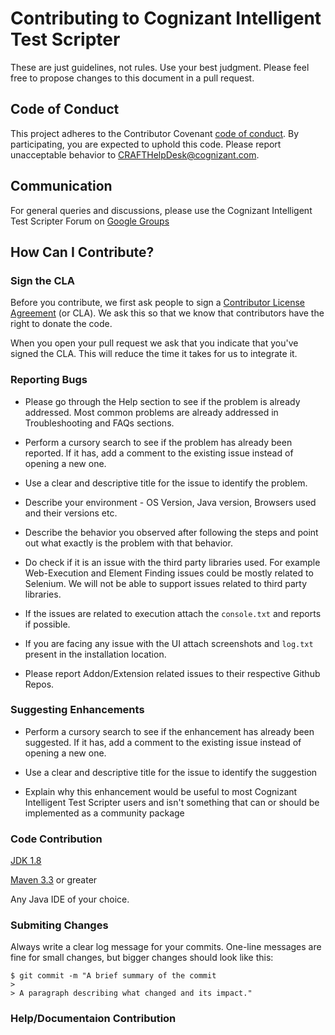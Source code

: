 # Contributing to Cognizant Intelligent Test Scripter

These are just guidelines, not rules. Use your best judgment. Please feel free to propose changes to this document in a pull request.

## Code of Conduct

This project adheres to the Contributor Covenant [code of conduct](CODE_OF_CONDUCT.md). By participating, you are expected to uphold this code. Please report unacceptable behavior to [CRAFTHelpDesk@cognizant.com](mailto:CRAFTHelpDesk@cognizant.com).

## Communication

For general queries and discussions, please use the Cognizant Intelligent Test Scripter Forum on [Google Groups](https://groups.google.com/g/cognizant-reusable-automation-framework-for-testing)

## How Can I Contribute?

### Sign the CLA

Before you contribute, we first ask people to sign a [Contributor License Agreement](https://github.com/CognizantCodeHub/Cognizant-Reusable-Automation-Framework-for-Testing/blob/master/Cognizant%20Technology%20Solutions%20Individual%20Contributor%20License%20Agreement.docx) (or CLA). We ask this so that we know that contributors have the right to donate the code.

When you open your pull request we ask that you indicate that you've signed the CLA. This will reduce the time it takes for us to integrate it.

### Reporting Bugs

* Please go through the Help section to see if the problem is already addressed. Most common problems are already addressed in Troubleshooting and FAQs sections.

* Perform a cursory search to see if the problem has already been reported. If it has, add a comment to the existing issue instead of opening a new one.

* Use a clear and descriptive title for the issue to identify the problem.

* Describe your environment - OS Version, Java version, Browsers used and their versions etc.

* Describe the behavior you observed after following the steps and point out what exactly is the problem with that behavior.

* Do check if it is an issue with the third party libraries used. For example Web-Execution and Element Finding issues could be mostly related to Selenium. We will not be able to support issues related to third party libraries.

* If the issues are related to execution attach the `console.txt` and reports if possible.

* If you are facing any issue with the UI attach screenshots and `log.txt` present in the installation location.

* Please report Addon/Extension related issues to their respective Github Repos.


### Suggesting Enhancements

* Perform a cursory search to see if the enhancement has already been suggested. If it has, add a comment to the existing issue instead of opening a new one.

* Use a clear and descriptive title for the issue to identify the suggestion

* Explain why this enhancement would be useful to most Cognizant Intelligent Test Scripter users and isn't something that can or should be implemented as a community package

### Code Contribution

[JDK 1.8](http://www.oracle.com/technetwork/java/javase/downloads/jdk8-downloads-2133151.html)

[Maven 3.3](http://maven.apache.org/download.cgi) or greater

Any Java IDE of your choice.


### Submiting Changes

Always write a clear log message for your commits. One-line messages are fine for small changes, but bigger changes should look like this:

```
$ git commit -m "A brief summary of the commit
> 
> A paragraph describing what changed and its impact."
```

### Help/Documentaion Contribution 

